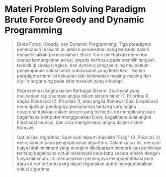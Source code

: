 # Materi Problem Solving Paradigm Brute Force Greedy and Dynamic Programming

> Brute Force, Greedy, dan Dynamic Programming: Tiga paradigma pemecahan masalah ini adalah pendekatan yang berbeda dalam menyelesaikan permasalahan. Brute force melibatkan mencoba semua kemungkinan solusi, greedy berfokus pada memilih langkah terbaik di setiap langkah, dan dynamic programming melibatkan penyimpanan solusi untuk submasalah yang lebih kecil. Setiap paradigma memiliki kekuatan dan kelemahan masing-masing dan dipilih tergantung pada sifat masalah yang dihadapi.

> Representasi Angka dalam Berbagai Sistem: Soal-soal yang melibatkan representasi angka dalam sistem biner (1. Prioritas 1), angka Fibonacci (2. Prioritas 1), atau angka Romawi (Soal Eksplorasi) menunjukkan pentingnya pemahaman tentang cara angka direpresentasikan dalam sistem yang berbeda. Ini mengilustrasikan bagaimana komputer menggunakan biner, bagaimana pola angka Fibonacci muncul, dan cara mengonversi angka dalam sistem Romawi.

> Optimisasi Algoritma: Soal-soal seperti masalah "Frog" (2. Prioritas 2) menekankan pada pengoptimalan algoritma. Dalam kasus ini, mencari biaya total minimum yang mungkin dikeluarkan memerlukan pemikiran tentang bagaimana untuk melompati batu-batu secara efisien dengan biaya minimum. Ini menunjukkan pentingnya mengidentifikasi pola atau aturan tertentu yang dapat digunakan untuk mengoptimalkan solusi algoritma.